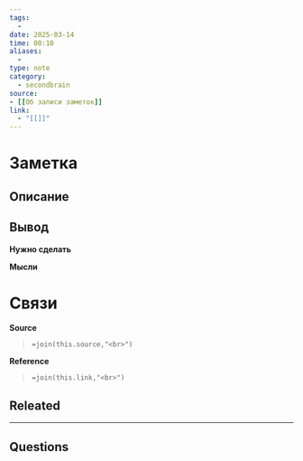```yaml
---
tags:
  - 
date: 2025-03-14
time: 00:10
aliases:
  - 
type: note
category:
  - secondbrain
source: 
- [[Об записи заметок]]
link:
  - "[[]]"
---
```

# Заметка

**Описание**
- 

**Вывод**
- 


**Нужно сделать**


**Мысли**


# Связи

**Source**
>`=join(this.source,"<br>")`

**Reference**
>`=join(this.link,"<br>")`


**Releated**
-

---

**Questions**
-